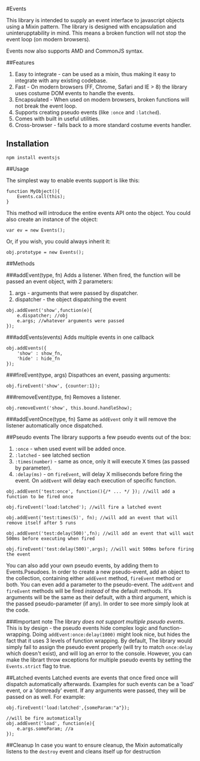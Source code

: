 #Events


This library is intended to supply an event interface to javascript objects using a Mixin pattern.
The library is designed with encapsulation and uninterupptability in mind. This means a broken function will not stop
the event loop (on modern browsers).

Events now also supports AMD and CommonJS syntax.

##Features
  1. Easy to integrate - can be used as a mixin, thus making it easy to integrate with any existing codebase.
  2. Fast - On modern browsers (FF, Chrome, Safari and IE > 8) the library uses costume DOM events to handle the events.
  3. Encapsulated - When used on modern browsers, broken functions will not break the event loop.
  4. Supports creating pseudo events (like `:once` and `:latched`).
  5. Comes with built in useful utilities.
  6. Cross-browser - falls back to a more standard costume events handler.

## Installation

```
npm install eventsjs
```

##Usage

The simplest way to enable events support is like this:


    function MyObject(){
        Events.call(this);
    }


This method will introduce the entire events API onto the object.
You could also create an instance of the object:


    var ev = new Events();


Or, if you wish, you could always inherit it:


    obj.prototype = new Events();


##Methods

###addEvent(type, fn)
Adds a listener. When fired, the function will be passed an event object, with 2 parameters:
  1. args - arguments that were passed by dispatcher.
  2. dispatcher - the object dispatching the event


    obj.addEvent('show',function(e){
        e.dispatcher; //obj
        e.args; //whatever arguments were passed
    });

###addEvents(events)
Adds multiple events in one callback

    obj.addEvents({
        'show' : show_fn,
        'hide' : hide_fn
    });

###fireEvent(type, args)
Dispathces an event, passing arguments:

    obj.fireEvent('show', {counter:1});

###removeEvent(type, fn)
Removes a listener.

    obj.removeEvent('show', this.bound.handleShow);

###addEventOnce(type, fn)
Same as `addEvent` only it will remove the listener automatically once dispatched.

##Pseudo events
The library supports a few pseudo events out of the box:

  1. `:once` - when used event will be added once.
  2. `:latched` - see latched section
  3. `:times(number)` - same as once, only it will execute X times (as passed by parameter).
  4. `:delay(ms)` - on `fireEvent`, will delay X miliseconds before firing the event. On `addEvent` will delay each execution of specific function.


    obj.addEvent('test:once', function(){/* ... */ }); //will add a function to be fired once

    obj.fireEvent('load:latched'); //will fire a latched event

    obj.addEvent('test:times(5)', fn); //will add an event that will remove itself after 5 runs

    obj.addEvent('test:delay(500)',fn); //will add an event that will wait 500ms before executing when fired

    obj.fireEvent('test:delay(500)',args); //will wait 500ms before firing the event


You can also add your own pseudo events, by adding them to Events.Pseudoes.
In order to create a new pseudo-event, add an object to the collection, containing either `addEvent` method, `fireEvent` method or both.
You can even add a parameter to the pseudo-event.
The `addEvent` and `fireEvent` methods will be fired *instead* of the default methods. It's arguments will be the same as their default, with a third argument, which is the passed pseudo-parameter (if any).
In order to see more simply look at the code.


###Important note
The library *does not support multiple pseudo events*. This is by design - the pseudo events hide complex logic and function-wrapping.
Doing `addEvent:once:delay(1000)` might look nice, but hides the fact that it uses 3 levels of function wrapping.
By default, The library would simply fail to assign the pseudo event properly (will try to match `once:delay` which doesn't exist), and will log an error to the console.
However, you can make the librart throw exceptions for multiple pseudo events by setting the `Events.strict` flag to true.

##Latched events
Latched events are events that once fired once will dispatch automatically afterwards. Examples for such events can be
a 'load' event, or a 'domready' event. If any arguments were passed, they will be passed on as well. For example:

    obj.fireEvent('load:latched',{someParam:"a"});

    //will be fire automatically
    obj.addEvent('load', function(e){
        e.args.someParam; //a
    });


##Cleanup
In case you want to ensure cleanup, the Mixin automatically listens to the `destroy` event and cleans itself up for destruction
